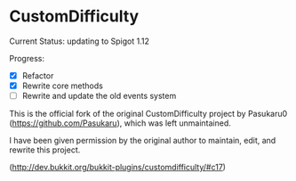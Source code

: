 # CustomDifficulty

Current Status: updating to Spigot 1.12

Progress:
- [x] Refactor
- [x] Rewrite core methods
- [ ] Rewrite and update the old events system

This is the official fork of the original CustomDifficulty project by Pasukaru0 (https://github.com/Pasukaru), which was left unmaintained.

I have been given permission by the original author to maintain, edit, and rewrite this project.

(http://dev.bukkit.org/bukkit-plugins/customdifficulty/#c17)
